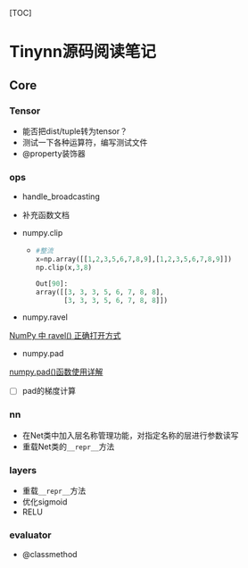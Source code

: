 [TOC]

# Tinynn源码阅读笔记

## Core

### Tensor

+ 能否把dist/tuple转为tensor？
+ 测试一下各种运算符，编写测试文件
+ @property装饰器

### ops

+ handle_broadcasting

+ 补充函数文档

+ numpy.clip

  + ```py	
    #整流
    x=np.array([[1,2,3,5,6,7,8,9],[1,2,3,5,6,7,8,9]])
    np.clip(x,3,8)
    
    Out[90]:
    array([[3, 3, 3, 5, 6, 7, 8, 8],
           [3, 3, 3, 5, 6, 7, 8, 8]])
    ```

+ numpy.ravel

[NumPy 中 ravel() 正确打开方式](https://blog.csdn.net/yangjjuan/article/details/103690716)

+ numpy.pad

[numpy.pad()函数使用详解](https://blog.csdn.net/OuDiShenmiss/article/details/105618200)

- [ ] pad的梯度计算

### nn

+ 在Net类中加入层名称管理功能，对指定名称的层进行参数读写
+ 重载Net类的`__repr__`方法

### layers

+ 重载`__repr__`方法
+ 优化sigmoid
+ RELU

### evaluator

+ @classmethod
